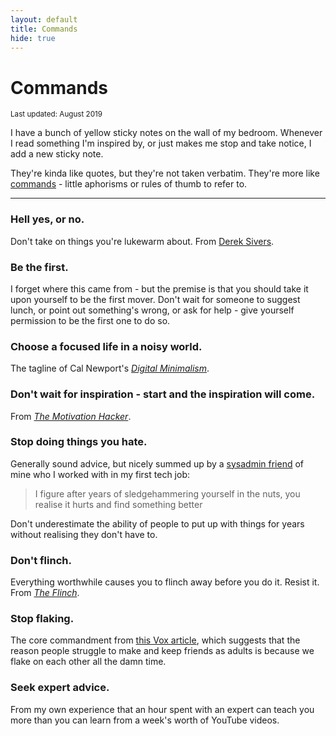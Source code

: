 ```yaml
---
layout: default
title: Commands
hide: true
---
```


# Commands

<small>Last updated: August 2019</small>

I have a bunch of yellow sticky notes on the wall of my bedroom. Whenever I read something I'm inspired by, or just makes me stop and take notice, I add a new sticky note.

They're kinda like quotes, but they're not taken verbatim. They're more like [commands](http://www.paulgraham.com/todo.html) - little aphorisms or rules of thumb to refer to.

---

### Hell yes, or no.
Don't take on things you're lukewarm about. From [Derek Sivers](https://sivers.org/hellyeah).

### Be the first.
I forget where this came from - but the premise is that you should take it upon yourself to be the first mover. Don't wait for someone to suggest lunch, or point out something's wrong, or ask for help - give yourself permission to be the first one to do so.

### Choose a focused life in a noisy world.
The tagline of Cal Newport's [_Digital Minimalism_](https://www.amazon.co.uk/Digital-Minimalism-Choosing-Focused-Noisy/dp/0525536515/ref=as_li_ss_tl?ie=UTF8&linkCode=ll1&tag=hstan-21&linkId=3463f66b9566e1383b1cddea364ec29a&language=en_GB).

### Don't wait for inspiration - start and the inspiration will come.
From [_The Motivation Hacker_](https://www.amazon.co.uk/Motivation-Hacker-Nick-Winter-ebook/dp/B00C8N4FNK/ref=as_li_ss_tl?ie=UTF8&linkCode=ll1&tag=hstan-21&linkId=fde328d85865f97fde259267a18eec04&language=en_GB).

### Stop doing things you hate.
Generally sound advice, but nicely summed up by a [sysadmin friend](https://www.linkedin.com/in/stegensmith/) of mine who I worked with in my first tech job:

> I figure after years of sledgehammering yourself in the nuts, you realise it hurts and find something better

Don't underestimate the ability of people to put up with things for years without realising they don't have to.

### Don't flinch.
Everything worthwhile causes you to flinch away before you do it. Resist it. From [_The Flinch_](https://www.amazon.co.uk/Flinch-Julien-Smith-ebook/dp/B00NLJHGOA/ref=as_li_ss_tl?ie=UTF8&linkCode=ll1&tag=hstan-21&linkId=25d351818adb833df85b82b4b6f335ff&language=en_GB).

### Stop flaking.
The core commandment from [this Vox article](https://www.vox.com/first-person/2018/8/16/17694356/how-to-make-friends-adulthood), which suggests that the reason people struggle to make and keep friends as adults is because we flake on each other all the damn time.

### Seek expert advice.
From my own experience that an hour spent with an expert can teach you more than you can learn from a week's worth of YouTube videos.
